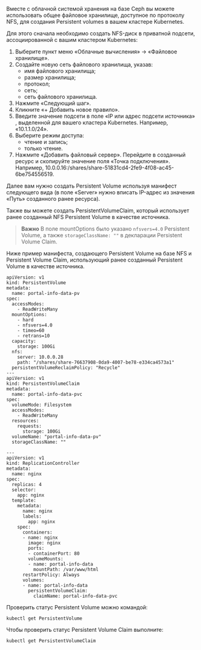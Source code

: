 Вместе с облачной системой хранения на базе Ceph вы можете использовать общее файловое хранилище, доступное по протоколу NFS, для создания Persistent volumes в вашем кластере Kubernetes.

Для этого сначала необходимо создать NFS-диск в приватной подсети, ассоциированной с вашим кластером Kubernetes:

1. Выберите пункт меню «Облачные вычисления» → «Файловое хранилище».
2. Создайте новую сеть файлового хранилища, указав:
   - имя файлового хранилища;
   - размер хранилища;
   - протокол;
   - сеть;
   - сеть файлового хранилища.
3. Нажмите «Следующий шаг».
4. Кликните «+ Добавить новое правило».
5. Введите значение подсети в поле «IP или адрес подсети источника» , выделенной для вашего кластера Kubernetes. Например, «10.1.1.0/24».
6. Выберите режим доступа:
   - чтение и запись;
   - только чтение.
7. Нажмите «Добавить файловый сервер».
   Перейдите в созданный ресурс и скопируйте значение поля «Точка подключения». Например, 10.0.0.16:/shares/share-51831cd4-2fe9-4f08-ac45-6be754556519.

Далее вам нужно создать Persistent Volume используя манифест следующего вида (в поле «Server» нужно вписать IP-адрес из значения «Путь» созданного ранее ресурса).

Также вы можете создать PersistentVolumeClaim, который использует ранее созданный NFS Persistent Volume в качестве источника.

> **Важно**
> В поле mountOptions было указано `nfsvers=4.0` Persistent Volume, а также `storageClassName: ""` в декларации Persistent Volume Claim.

Ниже пример манифеста, создающего Persistent Volume на базе NFS и Persistent Volume Claim, использующий ранее созданный Persistent Volume в качестве источника.

```
apiVersion: v1
kind: PersistentVolume
metadata:
  name: portal-info-data-pv
spec:
  accessModes:
    - ReadWriteMany
  mountOptions:
    - hard
    - nfsvers=4.0
    - timeo=60
    - retrans=10
  capacity:
    storage: 100Gi
  nfs:
    server: 10.0.0.28
    path: "/shares/share-76637908-0da9-4007-be78-e334ca4573a1"
  persistentVolumeReclaimPolicy: "Recycle"
---
apiVersion: v1
kind: PersistentVolumeClaim
metadata:
  name: portal-info-data-pvc
spec:
  volumeMode: Filesystem
  accessModes:
    - ReadWriteMany
  resources:
    requests:
      storage: 100Gi
  volumeName: "portal-info-data-pv"
  storageClassName: ""

---
apiVersion: v1
kind: ReplicationController
metadata:
  name: nginx
spec:
  replicas: 4
  selector:
    app: nginx
  template:
    metadata:
      name: nginx
      labels:
        app: nginx
    spec:
      containers:
      - name: nginx
        image: nginx
        ports:
        - containerPort: 80
        volumeMounts:
        - name: portal-info-data
          mountPath: /var/www/html
      restartPolicy: Always
      volumes:
      - name: portal-info-data
        persistentVolumeClaim:
          claimName: portal-info-data-pvc
```

Проверить статус Persistent Volume можно командой:

```
kubectl get PersistentVolume
```

Чтобы проверить статус Persistent Volume Claim выполните:

```
kubectl get PersistentVolumeClaim
```
